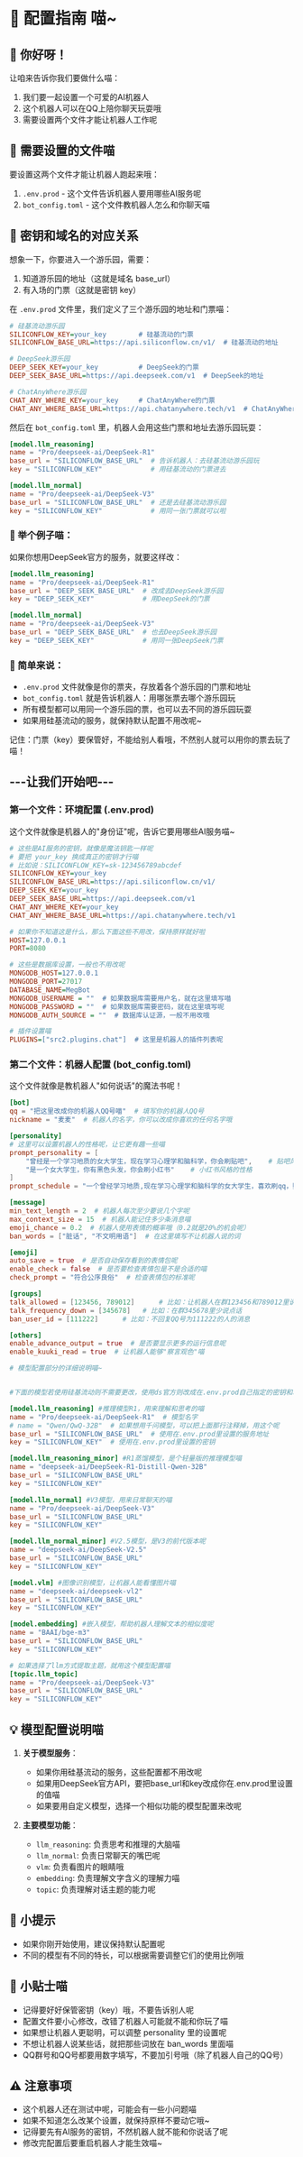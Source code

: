 # 🔧 配置指南 喵~

## 👋 你好呀！

让咱来告诉你我们要做什么喵：
1. 我们要一起设置一个可爱的AI机器人
2. 这个机器人可以在QQ上陪你聊天玩耍哦
3. 需要设置两个文件才能让机器人工作呢

## 📝 需要设置的文件喵

要设置这两个文件才能让机器人跑起来哦：
1. `.env.prod` - 这个文件告诉机器人要用哪些AI服务呢
2. `bot_config.toml` - 这个文件教机器人怎么和你聊天喵

## 🔑 密钥和域名的对应关系

想象一下，你要进入一个游乐园，需要：
1. 知道游乐园的地址（这就是域名 base_url）
2. 有入场的门票（这就是密钥 key）

在 `.env.prod` 文件里，我们定义了三个游乐园的地址和门票喵：
```ini
# 硅基流动游乐园
SILICONFLOW_KEY=your_key        # 硅基流动的门票
SILICONFLOW_BASE_URL=https://api.siliconflow.cn/v1/  # 硅基流动的地址

# DeepSeek游乐园
DEEP_SEEK_KEY=your_key          # DeepSeek的门票
DEEP_SEEK_BASE_URL=https://api.deepseek.com/v1  # DeepSeek的地址

# ChatAnyWhere游乐园
CHAT_ANY_WHERE_KEY=your_key     # ChatAnyWhere的门票
CHAT_ANY_WHERE_BASE_URL=https://api.chatanywhere.tech/v1  # ChatAnyWhere的地址
```

然后在 `bot_config.toml` 里，机器人会用这些门票和地址去游乐园玩耍：
```toml
[model.llm_reasoning]
name = "Pro/deepseek-ai/DeepSeek-R1"
base_url = "SILICONFLOW_BASE_URL"  # 告诉机器人：去硅基流动游乐园玩
key = "SILICONFLOW_KEY"            # 用硅基流动的门票进去

[model.llm_normal]
name = "Pro/deepseek-ai/DeepSeek-V3"
base_url = "SILICONFLOW_BASE_URL"  # 还是去硅基流动游乐园
key = "SILICONFLOW_KEY"            # 用同一张门票就可以啦
```

### 🎪 举个例子喵：

如果你想用DeepSeek官方的服务，就要这样改：
```toml
[model.llm_reasoning]
name = "Pro/deepseek-ai/DeepSeek-R1"
base_url = "DEEP_SEEK_BASE_URL"  # 改成去DeepSeek游乐园
key = "DEEP_SEEK_KEY"            # 用DeepSeek的门票

[model.llm_normal]
name = "Pro/deepseek-ai/DeepSeek-V3"
base_url = "DEEP_SEEK_BASE_URL"  # 也去DeepSeek游乐园
key = "DEEP_SEEK_KEY"            # 用同一张DeepSeek门票
```

### 🎯 简单来说：
- `.env.prod` 文件就像是你的票夹，存放着各个游乐园的门票和地址
- `bot_config.toml` 就是告诉机器人：用哪张票去哪个游乐园玩
- 所有模型都可以用同一个游乐园的票，也可以去不同的游乐园玩耍
- 如果用硅基流动的服务，就保持默认配置不用改呢~

记住：门票（key）要保管好，不能给别人看哦，不然别人就可以用你的票去玩了喵！

## ---让我们开始吧---

### 第一个文件：环境配置 (.env.prod)

这个文件就像是机器人的"身份证"呢，告诉它要用哪些AI服务喵~

```ini
# 这些是AI服务的密钥，就像是魔法钥匙一样呢
# 要把 your_key 换成真正的密钥才行喵
# 比如说：SILICONFLOW_KEY=sk-123456789abcdef
SILICONFLOW_KEY=your_key
SILICONFLOW_BASE_URL=https://api.siliconflow.cn/v1/
DEEP_SEEK_KEY=your_key
DEEP_SEEK_BASE_URL=https://api.deepseek.com/v1
CHAT_ANY_WHERE_KEY=your_key
CHAT_ANY_WHERE_BASE_URL=https://api.chatanywhere.tech/v1

# 如果你不知道这是什么，那么下面这些不用改，保持原样就好啦
HOST=127.0.0.1
PORT=8080

# 这些是数据库设置，一般也不用改呢
MONGODB_HOST=127.0.0.1
MONGODB_PORT=27017
DATABASE_NAME=MegBot
MONGODB_USERNAME = ""  # 如果数据库需要用户名，就在这里填写喵
MONGODB_PASSWORD = ""  # 如果数据库需要密码，就在这里填写呢
MONGODB_AUTH_SOURCE = ""  # 数据库认证源，一般不用改哦

# 插件设置喵
PLUGINS=["src2.plugins.chat"]  # 这里是机器人的插件列表呢
```

### 第二个文件：机器人配置 (bot_config.toml)

这个文件就像是教机器人"如何说话"的魔法书呢！

```toml
[bot]
qq = "把这里改成你的机器人QQ号喵"  # 填写你的机器人QQ号
nickname = "麦麦"  # 机器人的名字，你可以改成你喜欢的任何名字哦

[personality]
# 这里可以设置机器人的性格呢，让它更有趣一些喵
prompt_personality = [
    "曾经是一个学习地质的女大学生，现在学习心理学和脑科学，你会刷贴吧",    # 贴吧风格的性格
    "是一个女大学生，你有黑色头发，你会刷小红书"    # 小红书风格的性格
]
prompt_schedule = "一个曾经学习地质,现在学习心理学和脑科学的女大学生，喜欢刷qq，贴吧，知乎和小红书"

[message]
min_text_length = 2  # 机器人每次至少要说几个字呢
max_context_size = 15  # 机器人能记住多少条消息喵
emoji_chance = 0.2  # 机器人使用表情的概率哦（0.2就是20%的机会呢）
ban_words = ["脏话", "不文明用语"]  # 在这里填写不让机器人说的词

[emoji]
auto_save = true  # 是否自动保存看到的表情包呢
enable_check = false  # 是否要检查表情包是不是合适的喵
check_prompt = "符合公序良俗"  # 检查表情包的标准呢

[groups]
talk_allowed = [123456, 789012]      # 比如：让机器人在群123456和789012里说话
talk_frequency_down = [345678]   # 比如：在群345678里少说点话
ban_user_id = [111222]      # 比如：不回复QQ号为111222的人的消息

[others]
enable_advance_output = true  # 是否要显示更多的运行信息呢
enable_kuuki_read = true  # 让机器人能够"察言观色"喵

# 模型配置部分的详细说明喵~


#下面的模型若使用硅基流动则不需要更改，使用ds官方则改成在.env.prod自己指定的密钥和域名，使用自定义模型则选择定位相似的模型自己填写

[model.llm_reasoning] #推理模型R1，用来理解和思考的喵
name = "Pro/deepseek-ai/DeepSeek-R1"  # 模型名字
# name = "Qwen/QwQ-32B"  # 如果想用千问模型，可以把上面那行注释掉，用这个呢
base_url = "SILICONFLOW_BASE_URL"  # 使用在.env.prod里设置的服务地址
key = "SILICONFLOW_KEY"  # 使用在.env.prod里设置的密钥

[model.llm_reasoning_minor] #R1蒸馏模型，是个轻量版的推理模型喵
name = "deepseek-ai/DeepSeek-R1-Distill-Qwen-32B"
base_url = "SILICONFLOW_BASE_URL"
key = "SILICONFLOW_KEY"

[model.llm_normal] #V3模型，用来日常聊天的喵
name = "Pro/deepseek-ai/DeepSeek-V3"
base_url = "SILICONFLOW_BASE_URL"
key = "SILICONFLOW_KEY"

[model.llm_normal_minor] #V2.5模型，是V3的前代版本呢
name = "deepseek-ai/DeepSeek-V2.5"
base_url = "SILICONFLOW_BASE_URL"
key = "SILICONFLOW_KEY"

[model.vlm] #图像识别模型，让机器人能看懂图片喵
name = "deepseek-ai/deepseek-vl2"
base_url = "SILICONFLOW_BASE_URL"
key = "SILICONFLOW_KEY"

[model.embedding] #嵌入模型，帮助机器人理解文本的相似度呢
name = "BAAI/bge-m3"
base_url = "SILICONFLOW_BASE_URL"
key = "SILICONFLOW_KEY"

# 如果选择了llm方式提取主题，就用这个模型配置喵
[topic.llm_topic]
name = "Pro/deepseek-ai/DeepSeek-V3"
base_url = "SILICONFLOW_BASE_URL"
key = "SILICONFLOW_KEY"
```

## 💡 模型配置说明喵

1. **关于模型服务**：
   - 如果你用硅基流动的服务，这些配置都不用改呢
   - 如果用DeepSeek官方API，要把base_url和key改成你在.env.prod里设置的值喵
   - 如果要用自定义模型，选择一个相似功能的模型配置来改呢

2. **主要模型功能**：
   - `llm_reasoning`: 负责思考和推理的大脑喵
   - `llm_normal`: 负责日常聊天的嘴巴呢
   - `vlm`: 负责看图片的眼睛哦
   - `embedding`: 负责理解文字含义的理解力喵
   - `topic`: 负责理解对话主题的能力呢

## 🌟 小提示
- 如果你刚开始使用，建议保持默认配置呢
- 不同的模型有不同的特长，可以根据需要调整它们的使用比例哦

## 🌟 小贴士喵
- 记得要好好保管密钥（key）哦，不要告诉别人呢
- 配置文件要小心修改，改错了机器人可能就不能和你玩了喵
- 如果想让机器人更聪明，可以调整 personality 里的设置呢
- 不想让机器人说某些话，就把那些词放在 ban_words 里面喵
- QQ群号和QQ号都要用数字填写，不要加引号哦（除了机器人自己的QQ号）

## ⚠️ 注意事项
- 这个机器人还在测试中呢，可能会有一些小问题喵
- 如果不知道怎么改某个设置，就保持原样不要动它哦~
- 记得要先有AI服务的密钥，不然机器人就不能和你说话了呢
- 修改完配置后要重启机器人才能生效喵~